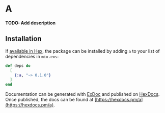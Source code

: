 # A

**TODO: Add description**

## Installation

If [available in Hex](https://hex.pm/docs/publish), the package can be installed
by adding `a` to your list of dependencies in `mix.exs`:

```elixir
def deps do
  [
    {:a, "~> 0.1.0"}
  ]
end
```

Documentation can be generated with [ExDoc](https://github.com/elixir-lang/ex_doc)
and published on [HexDocs](https://hexdocs.pm). Once published, the docs can
be found at [https://hexdocs.pm/a](https://hexdocs.pm/a).

